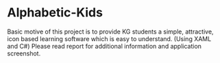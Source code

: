 # Alphabetic-Kids
Basic motive of this project is to provide KG students a simple, attractive, icon based learning software which is easy to understand. (Using XAML and C#)
Please read report for additional information and application screenshot.
